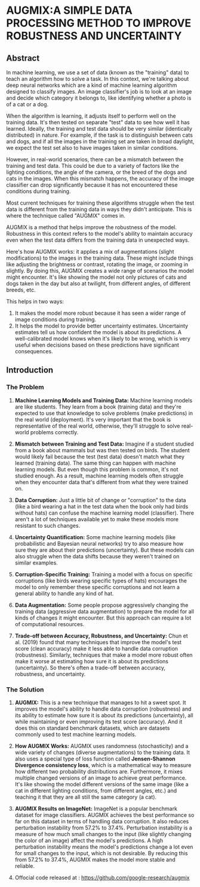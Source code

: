 # AUGMIX:A SIMPLE DATA PROCESSING METHOD TO IMPROVE ROBUSTNESS AND UNCERTAINTY

## Abstract 

In machine learning, we use a set of data (known as the "training" data) to teach an algorithm how to solve a task. In this context, we're talking about deep neural networks which are a kind of machine learning algorithm designed to classify images. An image classifier's job is to look at an image and decide which category it belongs to, like identifying whether a photo is of a cat or a dog.

When the algorithm is learning, it adjusts itself to perform well on the training data. It's then tested on separate "test" data to see how well it has learned. Ideally, the training and test data should be very similar (identically distributed) in nature. For example, if the task is to distinguish between cats and dogs, and if all the images in the training set are taken in broad daylight, we expect the test set also to have images taken in similar conditions.

However, in real-world scenarios, there can be a mismatch between the training and test data. This could be due to a variety of factors like the lighting conditions, the angle of the camera, or the breed of the dogs and cats in the images. When this mismatch happens, the accuracy of the image classifier can drop significantly because it has not encountered these conditions during training.

Most current techniques for training these algorithms struggle when the test data is different from the training data in ways they didn't anticipate. This is where the technique called "AUGMIX" comes in.

AUGMIX is a method that helps improve the robustness of the model. Robustness in this context refers to the model's ability to maintain accuracy even when the test data differs from the training data in unexpected ways.

Here's how AUGMIX works: it applies a mix of augmentations (slight modifications) to the images in the training data. These might include things like adjusting the brightness or contrast, rotating the image, or zooming in slightly. By doing this, AUGMIX creates a wide range of scenarios the model might encounter. It's like showing the model not only pictures of cats and dogs taken in the day but also at twilight, from different angles, of different breeds, etc.

This helps in two ways:

1. It makes the model more robust because it has seen a wider range of image conditions during training.
2. It helps the model to provide better uncertainty estimates. Uncertainty estimates tell us how confident the model is about its predictions. A well-calibrated model knows when it's likely to be wrong, which is very useful when decisions based on these predictions have significant consequences.

## Introduction

### The Problem

1. **Machine Learning Models and Training Data:** Machine learning models are like students. They learn from a book (training data) and they're expected to use that knowledge to solve problems (make predictions) in the real world (deployment). It's very important that the book is representative of the real world, otherwise, they'll struggle to solve real-world problems correctly.

2. **Mismatch between Training and Test Data:** Imagine if a student studied from a book about mammals but was then tested on birds. The student would likely fail because the test (test data) doesn't match what they learned (training data). The same thing can happen with machine learning models. But even though this problem is common, it's not studied enough. As a result, machine learning models often struggle when they encounter data that's different from what they were trained on.

3. **Data Corruption:** Just a little bit of change or "corruption" to the data (like a bird wearing a hat in the test data when the book only had birds without hats) can confuse the machine learning model (classifier). There aren't a lot of techniques available yet to make these models more resistant to such changes.

4. **Uncertainty Quantification:** Some machine learning models (like probabilistic and Bayesian neural networks) try to also measure how sure they are about their predictions (uncertainty). But these models can also struggle when the data shifts because they weren't trained on similar examples.

5. **Corruption-Specific Training:** Training a model with a focus on specific corruptions (like birds wearing specific types of hats) encourages the model to only remember these specific corruptions and not learn a general ability to handle any kind of hat.

6. **Data Augmentation:** Some people propose aggressively changing the training data (aggressive data augmentation) to prepare the model for all kinds of changes it might encounter. But this approach can require a lot of computational resources.

7. **Trade-off between Accuracy, Robustness, and Uncertainty:** Chun et al. (2019) found that many techniques that improve the model's test score (clean accuracy) make it less able to handle data corruption (robustness). Similarly, techniques that make a model more robust often make it worse at estimating how sure it is about its predictions (uncertainty). So there's often a trade-off between accuracy, robustness, and uncertainty.

### The Solution

1. **AUGMIX:** This is a new technique that manages to hit a sweet spot. It improves the model's ability to handle data corruption (robustness) and its ability to estimate how sure it is about its predictions (uncertainty), all while maintaining or even improving its test score (accuracy). And it does this on standard benchmark datasets, which are datasets commonly used to test machine learning models.

2. **How AUGMIX Works:** AUGMIX uses randomness (stochasticity) and a wide variety of changes (diverse augmentations) to the training data. It also uses a special type of loss function called **Jensen-Shannon Divergence consistency loss**, which is a mathematical way to measure how different two probability distributions are. Furthermore, it mixes multiple changed versions of an image to achieve great performance. It's like showing the model different versions of the same image (like a cat in different lighting conditions, from different angles, etc.) and teaching it that they are all still the same category (a cat).

3. **AUGMIX Results on ImageNet:** ImageNet is a popular benchmark dataset for image classifiers. AUGMIX achieves the best performance so far on this dataset in terms of handling data corruption. It also reduces perturbation instability from 57.2% to 37.4%. Perturbation instability is a measure of how much small changes to the input (like slightly changing the color of an image) affect the model's predictions. A high perturbation instability means the model's predictions change a lot even for small changes to the input, which is not desirable. By reducing this from 57.2% to 37.4%, AUGMIX makes the model more stable and reliable.

4. Offocial code released at : https://github.com/google-research/augmix


